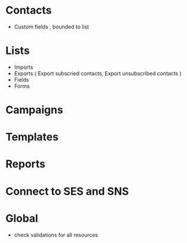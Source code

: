 
# Contacts
- Custom fields , bounded to list

# Lists
- Imports
- Exports ( Export subscried contacts, Export unsubscribed contacts )
- Fields
- Forms

# Campaigns

# Templates

# Reports

# Connect to SES and SNS

# Global
- check validations for all resources
